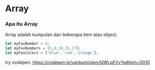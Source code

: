 # Array



### Apa itu Array

Array adalah kumpulan dari beberapa item atau object.



```javascript
let myFavNumber = 8;
let myFavNumbers = [5,8,10,15,17];
let myFavColors = ['blue','red','orange'];
```























try codepen: https://codepen.io/vanbumi/pen/QWLpEVv?editors=0010

